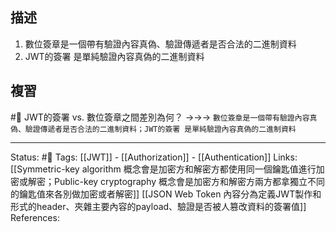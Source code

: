 ## 描述



1. 數位簽章是一個帶有驗證內容真偽、驗證傳遞者是否合法的二進制資料
2. JWT的簽署 是單純驗證內容真偽的二進制資料

## 複習

#🧠 JWT的簽署 vs. 數位簽章之間差別為何？ ->->-> `數位簽章是一個帶有驗證內容真偽、驗證傳遞者是否合法的二進制資料；JWT的簽署 是單純驗證內容真偽的二進制資料`
<!--SR:!2023-01-25,3,250-->

---
Status: #🌱 
Tags:
[[JWT]] - [[Authorization]] - [[Authentication]]
Links:
[[Symmetric-key algorithm 概念會是加密方和解密方都使用同一個鑰匙值進行加密或解密；Public-key cryptography 概念會是加密方和解密方兩方都拿獨立不同的鑰匙值來各別做加密或者解密]]
[[JSON Web Token 內容分為定義JWT製作和形式的header、夾雜主要內容的payload、驗證是否被人篡改資料的簽署值]]
References: